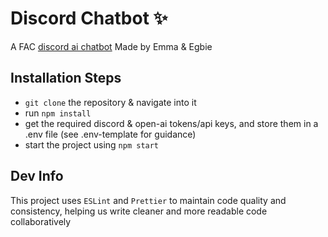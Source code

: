 # Discord Chatbot ✨

A FAC [discord ai chatbot](https://learn.foundersandcoders.com/course/syllabus/foundation/node/project/)
Made by Emma & Egbie

## Installation Steps

- `git clone` the repository & navigate into it
- run `npm install`
- get the required discord & open-ai tokens/api keys, and store them in a .env file (see .env-template for guidance)
- start the project using `npm start`

## Dev Info

This project uses `ESLint` and `Prettier` to maintain code quality and consistency, helping us write cleaner and more readable code collaboratively
